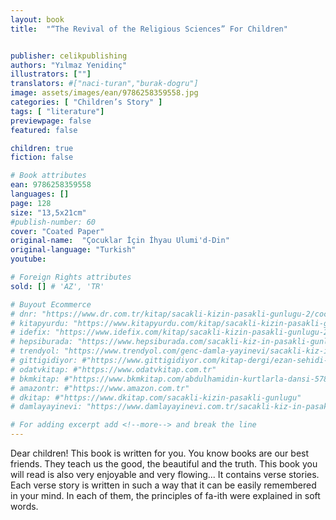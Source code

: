 ```yaml
---
layout: book
title:  "“The Revival of the Religious Sciences” For Children"


publisher: celikpublishing
authors: "Yılmaz Yenidinç"
illustrators: [""]
translators: #["naci-turan","burak-dogru"]
image: assets/images/ean/9786258359558.jpg
categories: [ "Children’s Story" ]
tags: [ "literature"]
previewpage: false
featured: false

children: true
fiction: false

# Book attributes
ean: 9786258359558
languages: []
page: 128
size: "13,5x21cm"
#publish-number: 60
cover: "Coated Paper"
original-name:  "Çocuklar İçin İhyau Ulumi'd-Din"
original-language: "Turkish"
youtube:

# Foreign Rights attributes
sold: [] # 'AZ', 'TR'

# Buyout Ecommerce
# dnr: "https://www.dr.com.tr/kitap/sacakli-kizin-pasakli-gunlugu-2/cocuk-ve-genclik/genclik-10-yas/roman-oyku/urunno=0001893059001"
# kitapyurdu: "https://www.kitapyurdu.com/kitap/sacakli-kizin-pasakli-gunlugu-2-/560122.html&filter_name=Sa%C3%A7akl%C4%B1+K%C4%B1z%27%C4%B1n+Pasakl%C4%B1+G%C3%BCnl%C3%BC%C4%9F%C3%BC+2"
# idefix: "https://www.idefix.com/kitap/sacakli-kizin-pasakli-gunlugu-2/cocuk-ve-genclik/genclik-10-yas/roman-oyku/urunno=0001893059001"
# hepsiburada: "https://www.hepsiburada.com/sacakli-kiz-in-pasakli-gunlugu-2-damla-yayinevi-p-HBV000012ER86"
# trendyol: "https://www.trendyol.com/genc-damla-yayinevi/sacakli-kiz-in-pasakli-gunlugu-2-p-54825777"
# gittigidiyor: #"https://www.gittigidiyor.com/kitap-dergi/ezan-sehidi-adnan-menderes_pdp_732728793"
# odatvkitap: #"https://www.odatvkitap.com.tr"
# bkmkitap: #"https://www.bkmkitap.com/abdulhamidin-kurtlarla-dansi-578226"
# amazontr: #"https://www.amazon.com.tr"
# dkitap: #"https://www.dkitap.com/sacakli-kizin-pasakli-gunlugu"
# damlayayinevi: "https://www.damlayayinevi.com.tr/sacakli-kiz-in-pasakli-gunlugu-2-bu-iste-bi-terslik-var"

# For adding excerpt add <!--more--> and break the line
---
```

Dear children!
This book is written for you.
You know books are our best friends. They teach us the good, the
beautiful and the truth. This book you will read is also very enjoyable
and very flowing...
It contains verse stories.
Each verse story is written in such a way that it can be easily remembered in your mind. In each of them, the principles of fa-ith were
explained in soft words.
<!--more--> 

